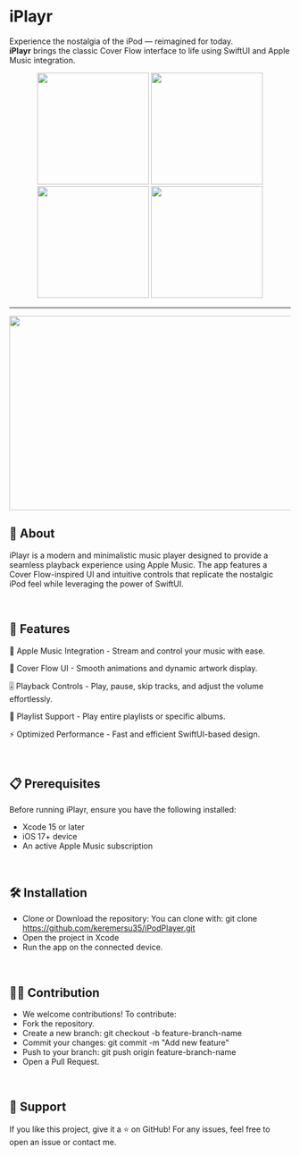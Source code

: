 # iPlayr

Experience the nostalgia of the iPod — reimagined for today.  
**iPlayr** brings the classic Cover Flow interface to life using SwiftUI and Apple Music integration.

<div align="center">
  <img src="https://github.com/user-attachments/assets/5ba23608-a129-43af-8e5a-40420519c92c" width="200" />
  <img src="https://github.com/user-attachments/assets/bd7c1f93-0704-4079-af60-5928f0042f54" width="200" />
  <img src="https://github.com/user-attachments/assets/3c4a05a6-f250-46cd-8206-04ecc6ea716a" width="200" />
  <img src="https://github.com/user-attachments/assets/ce615eb9-0662-4f1a-953a-cd76972d2c66" width="200" />
</div>

<hr>

<div align="center">
  <img src="https://github.com/user-attachments/assets/07fd3811-a954-42f9-83fe-9dc0c5ce4cac" width="840" height="348" />
</div>

## 📌 About

iPlayr is a modern and minimalistic music player designed to provide a seamless playback experience using Apple Music. The app features a Cover Flow-inspired UI and intuitive controls that replicate the nostalgic iPod feel while leveraging the power of SwiftUI.

<br>

## 🚀 Features

🎵 Apple Music Integration - Stream and control your music with ease.

🎨 Cover Flow UI - Smooth animations and dynamic artwork display.

🎚 Playback Controls - Play, pause, skip tracks, and adjust the volume effortlessly.

🔄 Playlist Support - Play entire playlists or specific albums.

⚡ Optimized Performance - Fast and efficient SwiftUI-based design.

<br>

## 📋 Prerequisites

 Before running iPlayr, ensure you have the following installed:

- Xcode 15 or later
- iOS 17+ device
- An active Apple Music subscription

<br>

## 🛠 Installation

- Clone or Download the repository:
You can clone with:
git clone https://github.com/keremersu35/iPodPlayer.git
- Open the project in Xcode
- Run the app on the connected device.

<br>

## 👨‍💻 Contribution

- We welcome contributions! To contribute:
- Fork the repository.
- Create a new branch: git checkout -b feature-branch-name
- Commit your changes: git commit -m "Add new feature"
- Push to your branch: git push origin feature-branch-name
- Open a Pull Request.

<br>

## 🤝 Support

If you like this project, give it a ⭐ on GitHub! For any issues, feel free to open an issue or contact me.
